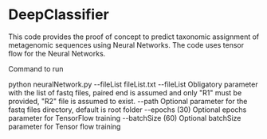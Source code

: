 # DeepClassifier

This code provides the proof of concept to predict taxonomic assignment of metagenomic sequences using Neural Networks.
The code uses tensor flow for the Neural Networks.

Command to run

python neuralNetwork.py --fileList fileList.txt
--fileList Obligatory parameter with the list of fastq files, paired end is assumed and only "R1" must be provided, "R2" file is assumed to exist.
--path Optional parameter for the fastq files directory, default is root folder
--epochs (30) Optional epochs parameter for TensorFlow training
--batchSize (60) Optional batchSize parameter for Tensor flow training
